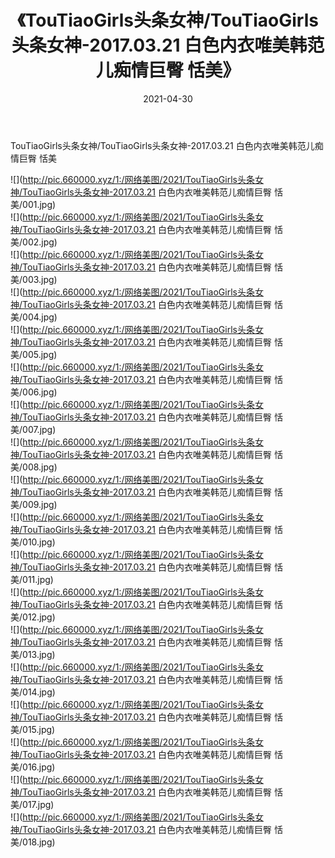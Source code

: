 ﻿---
layout: post
title:  《TouTiaoGirls头条女神/TouTiaoGirls头条女神-2017.03.21 白色内衣唯美韩范儿痴情巨臀 恬美》
date:   2021-04-30
img: http://pic.660000.xyz/1:/网络美图/2021/TouTiaoGirls头条女神/TouTiaoGirls头条女神-2017.03.21 白色内衣唯美韩范儿痴情巨臀 恬美/000.jpg
categories: [美女, 清纯, 唯美]
---

TouTiaoGirls头条女神/TouTiaoGirls头条女神-2017.03.21 白色内衣唯美韩范儿痴情巨臀 恬美

 ![](http://pic.660000.xyz/1:/网络美图/2021/TouTiaoGirls头条女神/TouTiaoGirls头条女神-2017.03.21 白色内衣唯美韩范儿痴情巨臀 恬美/001.jpg) <br>![](http://pic.660000.xyz/1:/网络美图/2021/TouTiaoGirls头条女神/TouTiaoGirls头条女神-2017.03.21 白色内衣唯美韩范儿痴情巨臀 恬美/002.jpg) <br>![](http://pic.660000.xyz/1:/网络美图/2021/TouTiaoGirls头条女神/TouTiaoGirls头条女神-2017.03.21 白色内衣唯美韩范儿痴情巨臀 恬美/003.jpg) <br>![](http://pic.660000.xyz/1:/网络美图/2021/TouTiaoGirls头条女神/TouTiaoGirls头条女神-2017.03.21 白色内衣唯美韩范儿痴情巨臀 恬美/004.jpg) <br>![](http://pic.660000.xyz/1:/网络美图/2021/TouTiaoGirls头条女神/TouTiaoGirls头条女神-2017.03.21 白色内衣唯美韩范儿痴情巨臀 恬美/005.jpg) <br>![](http://pic.660000.xyz/1:/网络美图/2021/TouTiaoGirls头条女神/TouTiaoGirls头条女神-2017.03.21 白色内衣唯美韩范儿痴情巨臀 恬美/006.jpg) <br>![](http://pic.660000.xyz/1:/网络美图/2021/TouTiaoGirls头条女神/TouTiaoGirls头条女神-2017.03.21 白色内衣唯美韩范儿痴情巨臀 恬美/007.jpg) <br>![](http://pic.660000.xyz/1:/网络美图/2021/TouTiaoGirls头条女神/TouTiaoGirls头条女神-2017.03.21 白色内衣唯美韩范儿痴情巨臀 恬美/008.jpg) <br>![](http://pic.660000.xyz/1:/网络美图/2021/TouTiaoGirls头条女神/TouTiaoGirls头条女神-2017.03.21 白色内衣唯美韩范儿痴情巨臀 恬美/009.jpg) <br>![](http://pic.660000.xyz/1:/网络美图/2021/TouTiaoGirls头条女神/TouTiaoGirls头条女神-2017.03.21 白色内衣唯美韩范儿痴情巨臀 恬美/010.jpg) <br>![](http://pic.660000.xyz/1:/网络美图/2021/TouTiaoGirls头条女神/TouTiaoGirls头条女神-2017.03.21 白色内衣唯美韩范儿痴情巨臀 恬美/011.jpg) <br>![](http://pic.660000.xyz/1:/网络美图/2021/TouTiaoGirls头条女神/TouTiaoGirls头条女神-2017.03.21 白色内衣唯美韩范儿痴情巨臀 恬美/012.jpg) <br>![](http://pic.660000.xyz/1:/网络美图/2021/TouTiaoGirls头条女神/TouTiaoGirls头条女神-2017.03.21 白色内衣唯美韩范儿痴情巨臀 恬美/013.jpg) <br>![](http://pic.660000.xyz/1:/网络美图/2021/TouTiaoGirls头条女神/TouTiaoGirls头条女神-2017.03.21 白色内衣唯美韩范儿痴情巨臀 恬美/014.jpg) <br>![](http://pic.660000.xyz/1:/网络美图/2021/TouTiaoGirls头条女神/TouTiaoGirls头条女神-2017.03.21 白色内衣唯美韩范儿痴情巨臀 恬美/015.jpg) <br>![](http://pic.660000.xyz/1:/网络美图/2021/TouTiaoGirls头条女神/TouTiaoGirls头条女神-2017.03.21 白色内衣唯美韩范儿痴情巨臀 恬美/016.jpg) <br>![](http://pic.660000.xyz/1:/网络美图/2021/TouTiaoGirls头条女神/TouTiaoGirls头条女神-2017.03.21 白色内衣唯美韩范儿痴情巨臀 恬美/017.jpg) <br>![](http://pic.660000.xyz/1:/网络美图/2021/TouTiaoGirls头条女神/TouTiaoGirls头条女神-2017.03.21 白色内衣唯美韩范儿痴情巨臀 恬美/018.jpg) <br>